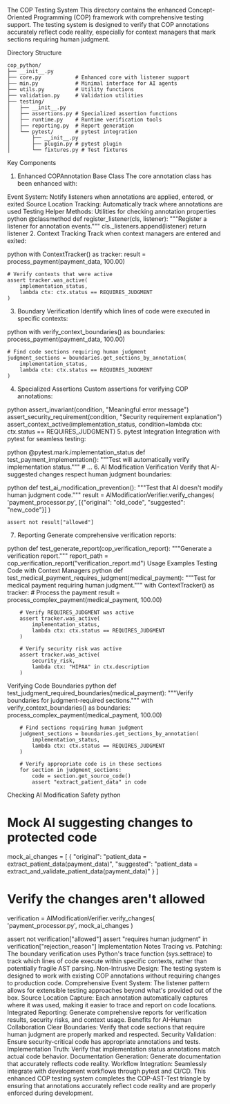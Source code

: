 The COP Testing System
This directory contains the enhanced Concept-Oriented Programming (COP) framework with comprehensive testing support. The testing system is designed to verify that COP annotations accurately reflect code reality, especially for context managers that mark sections requiring human judgment.

Directory Structure
```
cop_python/
├── __init__.py
├── core.py           # Enhanced core with listener support
├── min.py            # Minimal interface for AI agents
├── utils.py          # Utility functions
├── validation.py     # Validation utilities
├── testing/
│   ├── __init__.py
│   ├── assertions.py # Specialized assertion functions
│   ├── runtime.py    # Runtime verification tools
│   ├── reporting.py  # Report generation
│   └── pytest/       # pytest integration
│       ├── __init__.py
│       ├── plugin.py # pytest plugin
│       └── fixtures.py # Test fixtures
```
Key Components
1. Enhanced COPAnnotation Base Class
The core annotation class has been enhanced with:

Event System: Notify listeners when annotations are applied, entered, or exited
Source Location Tracking: Automatically track where annotations are used
Testing Helper Methods: Utilities for checking annotation properties
python
@classmethod
def register_listener(cls, listener):
    """Register a listener for annotation events."""
    cls._listeners.append(listener)
    return listener
2. Context Tracking
Track when context managers are entered and exited:

python
with ContextTracker() as tracker:
    result = process_payment(payment_data, 100.00)
    
    # Verify contexts that were active
    assert tracker.was_active(
        implementation_status, 
        lambda ctx: ctx.status == REQUIRES_JUDGMENT
    )
3. Boundary Verification
Identify which lines of code were executed in specific contexts:

python
with verify_context_boundaries() as boundaries:
    process_payment(payment_data, 100.00)
    
    # Find code sections requiring human judgment
    judgment_sections = boundaries.get_sections_by_annotation(
        implementation_status,
        lambda ctx: ctx.status == REQUIRES_JUDGMENT
    )
4. Specialized Assertions
Custom assertions for verifying COP annotations:

python
assert_invariant(condition, "Meaningful error message")
assert_security_requirement(condition, "Security requirement explanation")
assert_context_active(implementation_status, condition=lambda ctx: ctx.status == REQUIRES_JUDGMENT)
5. pytest Integration
Integration with pytest for seamless testing:

python
@pytest.mark.implementation_status
def test_payment_implementation():
    """Test will automatically verify implementation status."""
    # ...
6. AI Modification Verification
Verify that AI-suggested changes respect human judgment boundaries:

python
def test_ai_modification_prevention():
    """Test that AI doesn't modify human judgment code."""
    result = AIModificationVerifier.verify_changes(
        'payment_processor.py',
        [{"original": "old_code", "suggested": "new_code"}]
    )
    
    assert not result["allowed"]
7. Reporting
Generate comprehensive verification reports:

python
def test_generate_report(cop_verification_report):
    """Generate a verification report."""
    report_path = cop_verification_report("verification_report.md")
Usage Examples
Testing Code with Context Managers
python
def test_medical_payment_requires_judgment(medical_payment):
    """Test for medical payment requiring human judgment."""
    with ContextTracker() as tracker:
        # Process the payment
        result = process_complex_payment(medical_payment, 100.00)
        
        # Verify REQUIRES_JUDGMENT was active
        assert tracker.was_active(
            implementation_status,
            lambda ctx: ctx.status == REQUIRES_JUDGMENT
        )
        
        # Verify security risk was active
        assert tracker.was_active(
            security_risk,
            lambda ctx: "HIPAA" in ctx.description
        )
Verifying Code Boundaries
python
def test_judgment_required_boundaries(medical_payment):
    """Verify boundaries for judgment-required sections."""
    with verify_context_boundaries() as boundaries:
        process_complex_payment(medical_payment, 100.00)
        
        # Find sections requiring human judgment
        judgment_sections = boundaries.get_sections_by_annotation(
            implementation_status,
            lambda ctx: ctx.status == REQUIRES_JUDGMENT
        )
        
        # Verify appropriate code is in these sections
        for section in judgment_sections:
            code = section.get_source_code()
            assert "extract_patient_data" in code
Checking AI Modification Safety
python
# Mock AI suggesting changes to protected code
mock_ai_changes = [
    {
        "original": "patient_data = extract_patient_data(payment_data)",
        "suggested": "patient_data = extract_and_validate_patient_data(payment_data)"
    }
]

# Verify the changes aren't allowed
verification = AIModificationVerifier.verify_changes(
    'payment_processor.py', 
    mock_ai_changes
)

assert not verification["allowed"]
assert "requires human judgment" in verification["rejection_reason"]
Implementation Notes
Tracing vs. Patching: The boundary verification uses Python's trace function (sys.settrace) to track which lines of code execute within specific contexts, rather than potentially fragile AST parsing.
Non-Intrusive Design: The testing system is designed to work with existing COP annotations without requiring changes to production code.
Comprehensive Event System: The listener pattern allows for extensible testing approaches beyond what's provided out of the box.
Source Location Capture: Each annotation automatically captures where it was used, making it easier to trace and report on code locations.
Integrated Reporting: Generate comprehensive reports for verification results, security risks, and context usage.
Benefits for AI-Human Collaboration
Clear Boundaries: Verify that code sections that require human judgment are properly marked and respected.
Security Validation: Ensure security-critical code has appropriate annotations and tests.
Implementation Truth: Verify that implementation status annotations match actual code behavior.
Documentation Generation: Generate documentation that accurately reflects code reality.
Workflow Integration: Seamlessly integrate with development workflows through pytest and CI/CD.
This enhanced COP testing system completes the COP-AST-Test triangle by ensuring that annotations accurately reflect code reality and are properly enforced during development.

